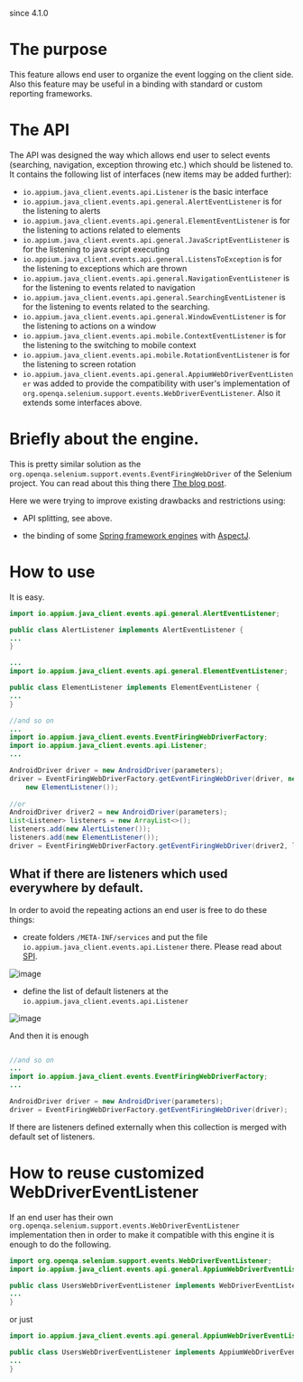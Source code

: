 since 4.1.0

# The purpose

This feature allows end user to organize the event logging on the client side. Also this feature may be useful in a binding with standard or custom reporting
frameworks. 
  
  
# The API

The API was designed the way which allows end user to select events (searching, navigation, exception throwing etc.) which should be listened to. It contains 
the following list of interfaces (new items may be added further): 

- `io.appium.java_client.events.api.Listener` is the basic interface
- `io.appium.java_client.events.api.general.AlertEventListener` is for the listening to alerts
- `io.appium.java_client.events.api.general.ElementEventListener` is for the listening to actions related to elements
- `io.appium.java_client.events.api.general.JavaScriptEventListener` is for the listening to java script executing
- `io.appium.java_client.events.api.general.ListensToException` is for the listening to exceptions which are thrown
- `io.appium.java_client.events.api.general.NavigationEventListener` is for the listening to events related to navigation
- `io.appium.java_client.events.api.general.SearchingEventListener` is for the listening to events related to the searching.
- `io.appium.java_client.events.api.general.WindowEventListener` is for the listening to actions on a window
- `io.appium.java_client.events.api.mobile.ContextEventListener` is for the listening to the switching to mobile context
- `io.appium.java_client.events.api.mobile.RotationEventListener` is for the listening to screen rotation
- `io.appium.java_client.events.api.general.AppiumWebDriverEventListener` was added to provide the compatibility with 
user's implementation of `org.openqa.selenium.support.events.WebDriverEventListener`. Also it extends some interfaces above.
 
# Briefly about the engine. 

This is pretty similar solution as the `org.openqa.selenium.support.events.EventFiringWebDriver` of the Selenium project. You 
can read about this thing there [The blog post](http://seleniumworks.blogspot.ru/2014/02/eventfiringwebdriver.html).  

Here we were trying to improve existing drawbacks and restrictions using: 

- API splitting, see above.

- the binding of some [Spring framework engines](https://projects.spring.io/spring-framework/) with [AspectJ](https://en.wikipedia.org/wiki/AspectJ).

# How to use

It is easy. 

```java
import io.appium.java_client.events.api.general.AlertEventListener;

public class AlertListener implements AlertEventListener {
...
}

...
import io.appium.java_client.events.api.general.ElementEventListener;

public class ElementListener implements ElementEventListener {
...
}

//and so on
...
import io.appium.java_client.events.EventFiringWebDriverFactory;
import io.appium.java_client.events.api.Listener;
...

AndroidDriver driver = new AndroidDriver(parameters);
driver = EventFiringWebDriverFactory.getEventFiringWebDriver(driver, new AlertListener(), 
    new ElementListener());
    
//or 
AndroidDriver driver2 = new AndroidDriver(parameters); 
List<Listener> listeners = new ArrayList<>();
listeners.add(new AlertListener());
listeners.add(new ElementListener());
driver = EventFiringWebDriverFactory.getEventFiringWebDriver(driver2, listeners);
```

## What if there are listeners which used everywhere by default.

In order to avoid the repeating actions an end user is free to do these things: 
 
- create folders `/META-INF/services` and put the file `io.appium.java_client.events.api.Listener` there. Please read about 
[SPI](https://docs.oracle.com/javase/tutorial/sound/SPI-intro.html).

![image](https://cloud.githubusercontent.com/assets/4927589/16731325/24eab680-4780-11e6-8551-a3c72d4b9c38.png)

- define the list of default listeners at the `io.appium.java_client.events.api.Listener`

![image](https://cloud.githubusercontent.com/assets/4927589/16731509/2734a4e0-4781-11e6-81cb-ab64a5924c35.png)

And then it is enough

```java

//and so on
...
import io.appium.java_client.events.EventFiringWebDriverFactory;
...

AndroidDriver driver = new AndroidDriver(parameters);
driver = EventFiringWebDriverFactory.getEventFiringWebDriver(driver);
```

If there are listeners defined externally when this collection is merged with default set of listeners.

# How to reuse customized WebDriverEventListener

If an end user has their own `org.openqa.selenium.support.events.WebDriverEventListener` implementation then in order to 
make it compatible with this engine it is enough to do the following.


```java
import org.openqa.selenium.support.events.WebDriverEventListener;
import io.appium.java_client.events.api.general.AppiumWebDriverEventListener;

public class UsersWebDriverEventListener implements WebDriverEventListener, AppiumWebDriverEventListener {
...
}
```

or just 

```java
import io.appium.java_client.events.api.general.AppiumWebDriverEventListener;

public class UsersWebDriverEventListener implements AppiumWebDriverEventListener {
...
}
```
